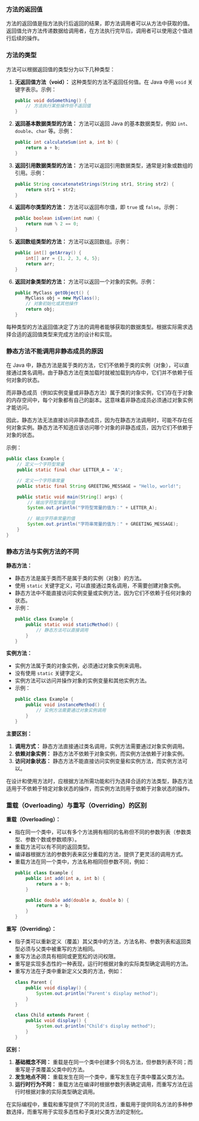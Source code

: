 ### 方法的返回值

方法的返回值是指方法执行后返回的结果，即方法调用者可以从方法中获取的值。返回值允许方法传递数据给调用者，在方法执行完毕后，调用者可以使用这个值进行后续的操作。

### 方法的类型

方法可以根据返回值的类型分为以下几种类型：

1. **无返回值方法（void）：** 这种类型的方法不返回任何值。在 Java 中用 `void` 关键字表示。示例：
    ```java
    public void doSomething() {
        // 方法执行某些操作但不返回值
    }
    ```

2. **返回基本数据类型的方法：** 方法可以返回 Java 的基本数据类型，例如 `int`、`double`、`char` 等。示例：
    ```java
    public int calculateSum(int a, int b) {
        return a + b;
    }
    ```

3. **返回引用数据类型的方法：** 方法可以返回引用数据类型，通常是对象或数组的引用。示例：
    ```java
    public String concatenateStrings(String str1, String str2) {
        return str1 + str2;
    }
    ```

4. **返回布尔类型的方法：** 方法可以返回布尔值，即 `true` 或 `false`。示例：
    ```java
    public boolean isEven(int num) {
        return num % 2 == 0;
    }
    ```

5. **返回数组类型的方法：** 方法可以返回数组。示例：
    ```java
    public int[] getArray() {
        int[] arr = {1, 2, 3, 4, 5};
        return arr;
    }
    ```

6. **返回对象类型的方法：** 方法可以返回一个对象的实例。示例：
    ```java
    public MyClass getObject() {
        MyClass obj = new MyClass();
        // 对象初始化或其他操作
        return obj;
    }
    ```

每种类型的方法返回值决定了方法的调用者能够获取的数据类型。根据实际需求选择合适的返回值类型来完成方法的设计和实现。


### 静态方法不能调用非静态成员的原因

在 Java 中，静态方法是属于类的方法，它们不依赖于类的实例（对象），可以直接通过类名调用。由于静态方法在类加载时就被加载到内存中，它们并不依赖于任何对象的状态。

而非静态成员（例如实例变量或非静态方法）属于类的对象实例，它们存在于对象的内存空间中，每个对象都有自己的副本。这意味着非静态成员必须通过对象实例才能访问。

因此，静态方法无法直接访问非静态成员，因为在静态方法调用时，可能不存在任何对象实例。静态方法不知道应该访问哪个对象的非静态成员，因为它们不依赖于对象的状态。

示例：
```java
public class Example {
    // 定义一个字符型常量
    public static final char LETTER_A = 'A';

    // 定义一个字符串常量
    public static final String GREETING_MESSAGE = "Hello, world!";

    public static void main(String[] args) {
        // 输出字符型常量的值
        System.out.println("字符型常量的值为：" + LETTER_A);

        // 输出字符串常量的值
        System.out.println("字符串常量的值为：" + GREETING_MESSAGE);
    }
}
```
### 静态方法与实例方法的不同

**静态方法：**

- 静态方法是属于类而不是属于类的实例（对象）的方法。
- 使用 `static` 关键字定义，可以直接通过类名调用，不需要创建对象实例。
- 静态方法中不能直接访问实例变量或实例方法，因为它们不依赖于任何对象的状态。
- 示例：
    ```java
    public class Example {
        public static void staticMethod() {
            // 静态方法可以直接调用
        }
    }
    ```

**实例方法：**

- 实例方法属于类的对象实例，必须通过对象实例来调用。
- 没有使用 `static` 关键字定义。
- 实例方法可以访问并操作对象的实例变量和其他实例方法。
- 示例：
    ```java
    public class Example {
        public void instanceMethod() {
            // 实例方法需要通过对象实例调用
        }
    }
    ```

**主要区别：**

1. **调用方式：** 静态方法直接通过类名调用，实例方法需要通过对象实例调用。
2. **依赖对象实例：** 静态方法不依赖于对象实例，而实例方法依赖于对象实例。
3. **访问对象状态：** 静态方法不能直接访问实例变量和实例方法，而实例方法可以。

在设计和使用方法时，应根据方法所需功能和行为选择合适的方法类型，静态方法适用于不依赖于特定对象状态的操作，而实例方法则用于依赖于对象状态的操作。

### 重载（Overloading）与重写（Overriding）的区别

**重载（Overloading）：**

- 指在同一个类中，可以有多个方法拥有相同的名称但不同的参数列表（参数类型、参数个数或参数顺序）。
- 重载方法可以有不同的返回类型。
- 编译器根据方法的参数列表来区分重载的方法，提供了更灵活的调用方式。
- 重载方法在同一个类中，方法名称相同但参数不同，例如：
    ```java
    public class Example {
        public int add(int a, int b) {
            return a + b;
        }

        public double add(double a, double b) {
            return a + b;
        }
    }
    ```

**重写（Overriding）：**

- 指子类可以重新定义（覆盖）其父类中的方法，方法名称、参数列表和返回类型必须与父类中被重写的方法相同。
- 重写方法必须具有相同或更宽松的访问权限。
- 重写是实现多态性的一种表现，运行时根据对象的实际类型确定调用的方法。
- 重写方法在子类中重新定义父类的方法，例如：
    ```java
    class Parent {
        public void display() {
            System.out.println("Parent's display method");
        }
    }

    class Child extends Parent {
        public void display() {
            System.out.println("Child's display method");
        }
    }
    ```

**区别：**

1. **基础概念不同：** 重载是在同一个类中创建多个同名方法，但参数列表不同；而重写是子类覆盖父类中的方法。
2. **发生地点不同：** 重载发生在同一个类中，重写发生在子类中覆盖父类方法。
3. **运行时行为不同：** 重载方法在编译时根据参数列表确定调用，而重写方法在运行时根据对象的实际类型确定调用。

在实际编程中，重载和重写提供了不同的灵活性，重载用于提供同名方法的多种参数选择，而重写用于实现多态性和子类对父类方法的定制化。
